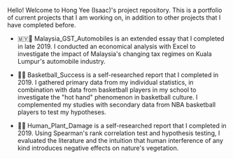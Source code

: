 Hello! Welcome to Hong Yee (Isaac)'s project repository.
This is a portfolio of current projects that I am working on, in addition to other projects that I have completed before.

- 🇲🇾🚗 Malaysia_GST_Automobiles is an extended essay that I completed in late 2019. I conducted an economical analysis with Excel to investigate 
the impact of Malaysia's changing tax regimes on Kuala Lumpur's automobile industry.

- 🏀🔥 Basketball_Success is a self-researched report that I completed in 2019. I gathered primary data from my individual statistics, 
in combination with data from basketball players in my school to investigate the "hot hand" phenomenon in basketball culture. 
I complemented my studies with secondary data from NBA basketball players to test my hypotheses.

- 🌱🧍 Human_Plant_Damage is a self-researched report that I completed in 2019. Using Spearman's rank correlation test and hypothesis testing, I evaluated the literature and the intuition that human interference of any kind introduces negative effects on nature's vegetation.
